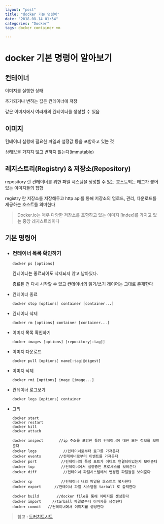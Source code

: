 ```yaml
---
layout: "post"
title: "docker 기본 명령어"
date: "2018-08-14 01:34"
categories: "Docker"
tags: docker container vm

---
```


# docker 기본 명령어 알아보기



## 컨테이너

이미지를 실행한 상태

추가되거나 변하는 값은 컨테이너에 저장

같은 이미지에서 여러개의 컨테이너를 생성할 수 있음



## 이미지

컨테이너 실행에 필요한 파일과 설정값 등을 포함하고 있는 것

상태값을 가지지 않고 변하지 않는다(immutable)


## 레지스트리(Registry) & 저장소(Repository)

repository 란 컨테이너를 위한 파일 시스템을 생성할 수 있는 호스트되는 태그가 붙어있는 이미지들의 집합

registry 란 저장소를 저장해두고 http api를 통해 저장소의 업로드, 관리, 다운로드를 제공하는 호스트를 의미한다

>Docker.io는 매우 다양한 저장소를 포함하고 있는 이미지 [index]를 가지고 있는 중앙 레지스트리이다

## 기본 명령어

- ### 컨테이너 목록 확인하기

  ``` docker ps [options] ```

  컨테이너는 종료되어도 삭제되지 않고 남아있다.

  종료된 건 다시 시작할 수 있고 컨테이너의 읽기/쓰기 레이어는 그대로 존재한다

- 컨테이너 종료

  ``` docker stop [options] container [container...] ```



- 컨테이너 삭제

  ``` docker rm [options] container [container...] ```

- 이미지 목록 확인하기

  ``` docker images [options] [repository]:tag]] ```

- 이미지 다운로드

  ``` docker pull [options] name[:tag|@digest] ```

- 이미지 삭제

  ``` docker rmi [options] image [image...] ```

- 컨테이너 로그보기

  ``` docker logs [options] container ```

- 그외
  ```
  docker start
  docker restart
  docker kill
  docker attach

  docker inspect       //ip 주소를 포함한 특정 컨테이너에 대한 모든 정보를 보여준다
  docker logs            //컨테이너로부터 로그를 가져온다
  docker events        //컨테이너로부터 이벤트를 가져온다
  docker port           //컨테이너의 특정 포트가 어디로 연결되어있는지 보여준다
  docker top            //컨테이너에서 실행중인 프로세스를 보여준다
  docker diff            //컨테이너 파일시스템에서 변경된 파일들을 보여준다

  docker cp             //컨테이너 내의 파일을 호스트로 복사한다
  docker export      //컨테이너 파일 시스템을 tarball 로 출력한다

  docker build        //docker file을 통해 이미지를 생성한다
  docker import     //tarball 파일로부터 이미지를 생성한다
  docker commit   //컨테이너에서 이미지를 생성한다
  ```







> 참고 : [도커치트시트](https://gist.github.com/nacyot/836631)
